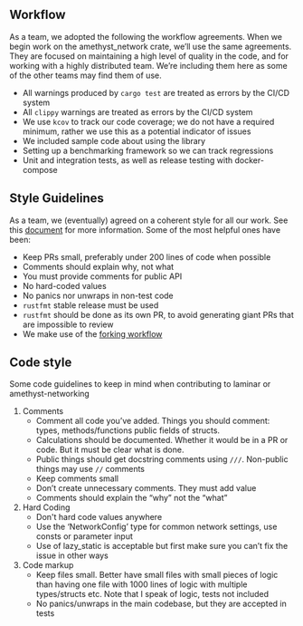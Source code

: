 ## Workflow

As a team, we adopted the following the workflow agreements. When we begin work on the amethyst_network crate, we’ll use the same agreements. They are focused on maintaining a high level of quality in the code, and for working with a highly distributed team. We’re including them here as some of the other teams may find them of use.

- All warnings produced by `cargo test` are treated as errors by the CI/CD system
- All `clippy` warnings are treated as errors by the CI/CD system
- We use `kcov` to track our code coverage; we do not have a required minimum, rather we use this as a potential indicator of issues
- We included sample code about using the library
- Setting up a benchmarking framework so we can track regressions
- Unit and integration tests, as well as release testing with docker-compose

## Style Guidelines

As a team, we (eventually) agreed on a coherent style for all our work. See this [document](https://github.com/amethyst/laminar/blob/master/docs/CONTRIBUTING.md#code-style) for more information.
Some of the most helpful ones have been:

- Keep PRs small, preferably under 200 lines of code when possible
- Comments should explain why, not what
- You must provide comments for public API
- No hard-coded values
- No panics nor unwraps in non-test code
- `rustfmt` stable release must be used
- `rustfmt` should be done as its own PR, to avoid generating giant PRs that are impossible to review
- We make use of the [forking workflow](https://nl.atlassian.com/git/tutorials/comparing-workflows/forking-workflow)

## Code style

Some code guidelines to keep in mind when contributing to laminar or amethyst-networking
1. Comments
    - Comment all code you’ve added. Things you should comment: types, methods/functions public fields of structs. 
    - Calculations should be documented. Whether it would be in a PR or code. But it must be clear what is done.
    - Public things should get docstring comments using `///`. Non-public things may use `//` comments
    - Keep comments small
    - Don’t create unnecessary comments. They must add value
    - Comments should explain the “why” not the “what”
2. Hard Coding
    - Don't hard code values anywhere
    - Use the ‘NetworkConfig’ type for common network settings, use consts or parameter input
    - Use of lazy_static is acceptable but first make sure you can’t fix the issue in other ways
3. Code markup
    - Keep files small. Better have small files with small pieces of logic than having one file with 1000 lines of logic with multiple types/structs etc. Note that I speak of logic, tests not included
	- No panics/unwraps in the main codebase, but they are accepted in tests
